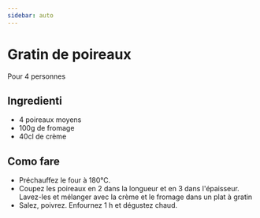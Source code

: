```yaml
---
sidebar: auto
---
```


# Gratin de poireaux

Pour 4 personnes

## Ingredienti

- 4 poireaux moyens
- 100g de fromage
- 40cl de crème

## Como fare

- Préchauffez le four à 180°C. 
- Coupez les poireaux en 2 dans la longueur et en 3 dans l'épaisseur. Lavez-les et mélanger avec la crème et le fromage dans un plat à gratin 
- Salez, poivrez. Enfournez 1 h et dégustez chaud.
